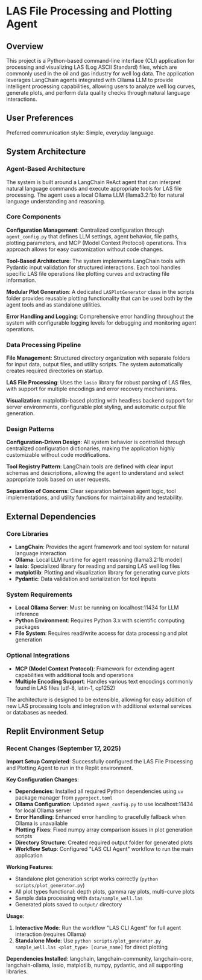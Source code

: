 # LAS File Processing and Plotting Agent

## Overview

This project is a Python-based command-line interface (CLI) application for processing and visualizing LAS (Log ASCII Standard) files, which are commonly used in the oil and gas industry for well log data. The application leverages LangChain agents integrated with Ollama LLM to provide intelligent processing capabilities, allowing users to analyze well log curves, generate plots, and perform data quality checks through natural language interactions.

## User Preferences

Preferred communication style: Simple, everyday language.

## System Architecture

### Agent-Based Architecture
The system is built around a LangChain ReAct agent that can interpret natural language commands and execute appropriate tools for LAS file processing. The agent uses a local Ollama LLM (llama3.2:1b) for natural language understanding and reasoning.

### Core Components

**Configuration Management**: Centralized configuration through `agent_config.py` that defines LLM settings, agent behavior, file paths, plotting parameters, and MCP (Model Context Protocol) operations. This approach allows for easy customization without code changes.

**Tool-Based Architecture**: The system implements LangChain tools with Pydantic input validation for structured interactions. Each tool handles specific LAS file operations like plotting curves and extracting file information.

**Modular Plot Generation**: A dedicated `LASPlotGenerator` class in the scripts folder provides reusable plotting functionality that can be used both by the agent tools and as standalone utilities.

**Error Handling and Logging**: Comprehensive error handling throughout the system with configurable logging levels for debugging and monitoring agent operations.

### Data Processing Pipeline

**File Management**: Structured directory organization with separate folders for input data, output files, and utility scripts. The system automatically creates required directories on startup.

**LAS File Processing**: Uses the `lasio` library for robust parsing of LAS files, with support for multiple encodings and error recovery mechanisms.

**Visualization**: matplotlib-based plotting with headless backend support for server environments, configurable plot styling, and automatic output file generation.

### Design Patterns

**Configuration-Driven Design**: All system behavior is controlled through centralized configuration dictionaries, making the application highly customizable without code modifications.

**Tool Registry Pattern**: LangChain tools are defined with clear input schemas and descriptions, allowing the agent to understand and select appropriate tools based on user requests.

**Separation of Concerns**: Clear separation between agent logic, tool implementations, and utility functions for maintainability and testability.

## External Dependencies

### Core Libraries
- **LangChain**: Provides the agent framework and tool system for natural language interaction
- **Ollama**: Local LLM runtime for agent reasoning (llama3.2:1b model)
- **lasio**: Specialized library for reading and parsing LAS well log files
- **matplotlib**: Plotting and visualization library for generating curve plots
- **Pydantic**: Data validation and serialization for tool inputs

### System Requirements
- **Local Ollama Server**: Must be running on localhost:11434 for LLM inference
- **Python Environment**: Requires Python 3.x with scientific computing packages
- **File System**: Requires read/write access for data processing and plot generation

### Optional Integrations
- **MCP (Model Context Protocol)**: Framework for extending agent capabilities with additional tools and operations
- **Multiple Encoding Support**: Handles various text encodings commonly found in LAS files (utf-8, latin-1, cp1252)

The architecture is designed to be extensible, allowing for easy addition of new LAS processing tools and integration with additional external services or databases as needed.

## Replit Environment Setup

### Recent Changes (September 17, 2025)

**Import Setup Completed**: Successfully configured the LAS File Processing and Plotting Agent to run in the Replit environment.

**Key Configuration Changes**:
- **Dependencies**: Installed all required Python dependencies using `uv` package manager from `pyproject.toml`
- **Ollama Configuration**: Updated `agent_config.py` to use localhost:11434 for local Ollama server
- **Error Handling**: Enhanced error handling to gracefully fallback when Ollama is unavailable
- **Plotting Fixes**: Fixed numpy array comparison issues in plot generation scripts
- **Directory Structure**: Created required output folder for generated plots
- **Workflow Setup**: Configured "LAS CLI Agent" workflow to run the main application

**Working Features**:
- Standalone plot generation script works correctly (`python scripts/plot_generator.py`)
- All plot types functional: depth plots, gamma ray plots, multi-curve plots
- Sample data processing with `data/sample_well.las`
- Generated plots saved to `output/` directory

**Usage**:
1. **Interactive Mode**: Run the workflow "LAS CLI Agent" for full agent interaction (requires Ollama)
2. **Standalone Mode**: Use `python scripts/plot_generator.py sample_well.las <plot_type> [curve_name]` for direct plotting

**Dependencies Installed**: langchain, langchain-community, langchain-core, langchain-ollama, lasio, matplotlib, numpy, pydantic, and all supporting libraries.